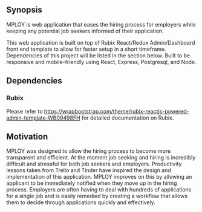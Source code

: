## Synopsis
MPLOY is web application that eases the hiring process for employers while keeping any potential job seekers informed of their application. 

This web application is built on top of Rubix React/Redux Admin/Dashboard front end template to allow for faster setup in a short timeframe. Dependencies of this project will be listed in the section below. Built to be responsive and mobile-friendly using React, Express, Postgresql, and Node.

## Dependencies
### Rubix
Please refer to https://wrapbootstrap.com/theme/rubix-reactjs-powered-admin-template-WB09498FH for detailed documentation on Rubix.

## Motivation
MPLOY was designed to allow the hiring process to become more transparent and efficient. At the moment job seeking and hiring is incredibly difficult and stressful for both job seekers and employers. Productivity lessons taken from Trello and Tinder have inspired the design and implementation of this application. MPLOY improves on this by allowing an applicant to be immediately notified when they move up in the hiring process. Employers are often having to deal with hundreds of applications for a single job and is easily remedied by creating a workflow that allows them to decide through applications quickly and effectively.





